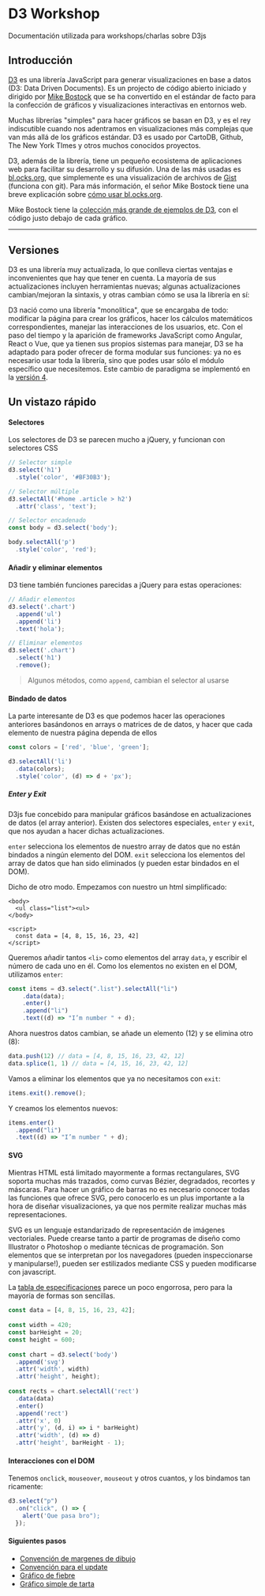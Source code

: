# D3 Workshop

Documentación utilizada para workshops/charlas sobre D3js

## Introducción
[D3](https://d3js.org/) es una librería JavaScript para generar visualizaciones en base a datos (D3: Data Driven Documents). Es un projecto de código abierto iniciado y dirigido por [Mike Bostock](https://twitter.com/mbostock) que se ha convertido en el estándar de facto para la confección de gráficos y visualizaciones interactivas en entornos web.

Muchas librerías "simples" para hacer gráficos se basan en D3, y es el rey indiscutible cuando nos adentramos en visualizaciones más complejas que van más allá de los gráficos estándar. D3 es usado por CartoDB, Github, The New York TImes y otros muchos conocidos proyectos.

D3, además de la librería, tiene un pequeño ecosistema de aplicaciones web para facilitar su desarrollo y su difusión. Una de las más usadas es [bl.ocks.org](http://bl.ocks.org/), que simplemente es una visualización de archivos de [Gist](https://gist.github.com) (funciona con git). Para más información, el señor Mike Bostock tiene una breve explicación sobre [cómo usar bl.ocks.org](https://bost.ocks.org/mike/block/).

Mike Bostock tiene la [colección más grande de ejemplos de D3](https://bl.ocks.org/mbostock), con el código justo debajo de cada gráfico.

----------
## Versiones

D3 es una librería muy actualizada, lo que conlleva ciertas ventajas e inconvenientes que hay que tener en cuenta. La mayoría de sus actualizaciones incluyen herramientas nuevas; algunas actualizaciones cambian/mejoran la sintaxis, y otras cambian cómo se usa la librería en sí:

D3 nació como una librería "monolítica", que se encargaba de todo: modificar la página para crear los gráficos, hacer los cálculos matemáticos correspondientes, manejar las interacciones de los usuarios, etc. Con el paso del tiempo y la aparición de frameworks JavaScript como Angular, React o Vue, que ya tienen sus propios sistemas para manejar, D3 se ha adaptado para poder ofrecer de forma modular sus funciones: ya no es necesario usar toda la librería, sino que podes usar sólo el módulo específico que necesitemos. Este cambio de paradigma se implementó en la [versión 4](https://github.com/d3/d3/releases/tag/v4.0.0).

## Un vistazo rápido

#### Selectores

Los selectores de D3 se parecen mucho a jQuery, y funcionan con selectores CSS

```javascript
// Selector simple
d3.select('h1')
  .style('color', '#BF30B3');

// Selector múltiple
d3.selectAll('#home .article > h2')
  .attr('class', 'text');

// Selector encadenado
const body = d3.select('body');

body.selectAll('p')
  .style('color', 'red');
```


#### Añadir y eliminar elementos

D3 tiene también funciones parecidas a jQuery para estas operaciones:

```javascript
// Añadir elementos
d3.select('.chart')
  .append('ul')
  .append('li')
  .text('hola');

// Eliminar elementos
d3.select('.chart')
  .select('h1')
  .remove();
```
> Algunos métodos, como `append`, cambian el selector al usarse

#### Bindado de datos

La parte interesante de D3 es que podemos hacer las operaciones anteriores basándonos en arrays o matrices de de datos, y hacer que cada elemento de nuestra página dependa de ellos

```javascript
const colors = ['red', 'blue', 'green']; 

d3.selectAll('li')
  .data(colors);
  .style('color', (d) => d + 'px');
```

##### Enter y Exit

D3js fue concebido para manipular gráficos basándose en actualizaciones de datos (el array anterior). Existen dos selectores especiales, `enter` y `exit`, que nos ayudan a hacer dichas actualizaciones.

`enter` selecciona los elementos de nuestro array de datos que no están bindados a ningún elemento del DOM. `exit` selecciona los elementos del array de datos que han sido eliminados (y pueden estar bindados en el DOM).

Dicho de otro modo. Empezamos con nuestro un html simplificado:

```
<body>
  <ul class="list"><ul>
</body>

<script>
  const data = [4, 8, 15, 16, 23, 42]
</script>
```

Queremos añadir tantos `<li>` como elementos del array `data`, y escribir el número de cada uno en él. Como los elementos no existen en el DOM, utilizamos `enter`:  

```javascript
const items = d3.select(".list").selectAll("li")
    .data(data);
    .enter()
    .append("li")
    .text((d) => "I’m number " + d);
```

Ahora nuestros datos cambian, se añade un elemento (12) y se elimina otro (8):

```javascript
data.push(12) // data = [4, 8, 15, 16, 23, 42, 12]
data.splice(1, 1) // data = [4, 15, 16, 23, 42, 12]
```

Vamos a eliminar los elementos que ya no necesitamos con `exit`:

```javascript
items.exit().remove();
```

Y creamos los elementos nuevos:

```javascript
items.enter()
  .append("li")
  .text((d) => "I’m number " + d);
```

#### SVG

Mientras HTML está limitado mayormente a formas rectangulares, SVG soporta muchas más trazados, como curvas Bézier, degradados, recortes y máscaras. Para hacer un gráfico de barras no es necesario conocer todas las funciones que ofrece SVG, pero conocerlo es un plus importante a la hora de diseñar visualizaciones, ya que nos permite realizar muchas más representaciones.

SVG es un lenguaje estandarizado de representación de imágenes vectoriales. Puede crearse tanto a partir de programas de diseño como Illustrator o Photoshop o mediante técnicas de programación. Son elementos que se interpretan por los navegadores (pueden inspeccionarse y manipularse!), pueden ser estilizados mediante CSS y pueden modificarse con javascript.

La [tabla de especificaciones](https://www.w3.org/TR/SVG/) parece un poco engorrosa, pero para la mayoría de formas son sencillas.

```javascript
const data = [4, 8, 15, 16, 23, 42];
 
const width = 420;
const barHeight = 20;
const height = 600;
 
const chart = d3.select('body')
  .append('svg')
  .attr('width', width)
  .attr('height', height);
 
const rects = chart.selectAll('rect')
  .data(data)
  .enter()
  .append('rect')
  .attr('x', 0)
  .attr('y', (d, i) => i * barHeight)
  .attr('width', (d) => d)
  .attr('height', barHeight - 1);
```

#### Interacciones con el DOM

Tenemos `onclick`, `mouseover`, `mouseout` y otros cuantos, y los bindamos tan ricamente:

```javascript
d3.select("p")
  .on("click", () => {
    alert('Que pasa bro");
  });
```

#### Siguientes pasos
 - [Convención de margenes de dibujo](http://bl.ocks.org/mbostock/3019563)
 - [Convención para el update](http://bl.ocks.org/mbostock/3808218)
 - [Gráfico de fiebre](http://bl.ocks.org/mbostock/3883245)
 - [Gráfico simple de tarta](http://bl.ocks.org/mbostock/3887235)